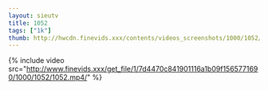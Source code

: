 ```yaml
--- 
layout: sieutv
title: 1052
tags: ["1k"]
thumb: http://hwcdn.finevids.xxx/contents/videos_screenshots/1000/1052/preview.mp4.jpg
---
```

{% include video src="http://www.finevids.xxx/get_file/1/7d4470c841901116a1b09f1565771690/1000/1052/1052.mp4/" %} 
